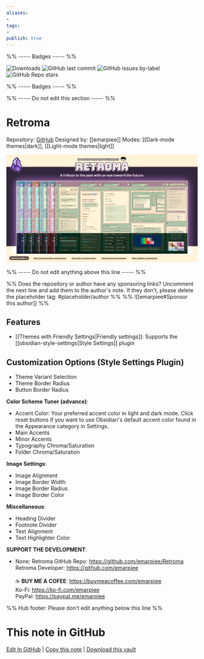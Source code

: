 ```yaml
---
aliases:
- 
tags: 
- 
publish: true
---
```


%% ----- Badges ----- %%

![Downloads](https://img.shields.io/badge/downloads-6507-573E7A?style=for-the-badge&logo=)
![GitHub last commit](https://img.shields.io/github/last-commit/emarpiee/Retroma?color=573E7A&label=last%20update&logo=github&style=for-the-badge)
![GitHub issues by-label](https://img.shields.io/github/issues/emarpiee/Retroma/help%20wanted?color=573E7A&logo=github&style=for-the-badge) 
![GitHub Repo stars](https://img.shields.io/github/stars/emarpiee/Retroma?color=573E7A&logo=github&style=for-the-badge)

%% ----- Badges ----- %%

%% ----- Do not edit this section ----- %%

# Retroma

Repository: [GitHub](https://github.com/emarpiee/Retroma)
Designed by: [[emarpiee]]
Modes: [[Dark-mode themes|dark]], [[Light-mode themes|light]]



![screenshot](https://github.com/emarpiee/Retroma/raw/HEAD/assets/screenshots/retroma-banner.png)

%% ----- Do not edit anything above this line ----- %% 

%% Does the repository or author have any sponsoring links? Uncomment the next line and add them to the author's note. If they don't, please delete the placeholder tag: #placeholder/author %%
%% ![[emarpiee#Sponsor this author]] %%


## Features

- [[Themes with Friendly Settings|Friendly settings]]: Supports the [[obsidian-style-settings|Style Settings]] plugin

## Customization Options (Style Settings Plugin) 
- Theme Variant Selection
- Theme Border Radius
- Button Border Radius

**Color Scheme Tuner (advance)**: 
- Accent Color: Your preferred accent color in light and dark mode. Click reset buttons if you want to use Obsidian's default accent color found in the Appearance category in Settings.
- Main Accents
- Minor Accents
- Typography Chroma/Saturation
- Folder Chroma/Saturation

**Image Settings**: 
- Image Alignment
- Image Border Width
- Image Border Radius
- Image Border Color

**Miscellaneous**: 
- Heading Divider
- Footnote Divider
- Text Alignment
- Text Highlighter Color

**SUPPORT THE DEVELOPMENT**: 
- None: Retroma GitHub Repo: https://github.com/emarpiee/Retroma<br>Retroma Developer: https://github.com/emarpiee<br><br>☕️ **BUY ME A COFEE**: https://buymeacoffee.com/emarpiee<br>Ko-Fi: https://ko-fi.com/emarpiee <br>PayPal: https://paypal.me/emarpiee


%% Hub footer: Please don't edit anything below this line %%

# This note in GitHub

<span class="git-footer">[Edit In GitHub](https://github.dev/obsidian-community/obsidian-hub/blob/main/02%20-%20Community%20Expansions/02.05%20All%20Community%20Expansions/Themes/Retroma.md "git-hub-edit-note") | [Copy this note](https://raw.githubusercontent.com/obsidian-community/obsidian-hub/main/02%20-%20Community%20Expansions/02.05%20All%20Community%20Expansions/Themes/Retroma.md "git-hub-copy-note") | [Download this vault](https://github.com/obsidian-community/obsidian-hub/archive/refs/heads/main.zip "git-hub-download-vault") </span>
